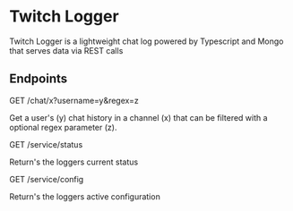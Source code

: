 # Twitch Logger

Twitch Logger is a lightweight chat log powered by Typescript and Mongo that serves data via REST calls


## Endpoints
GET /chat/x?username=y&regex=z

Get a user's (y) chat history in a channel (x) that can be filtered with a optional regex parameter (z).


GET /service/status

Return's the loggers current status


GET /service/config

Return's the loggers active configuration
